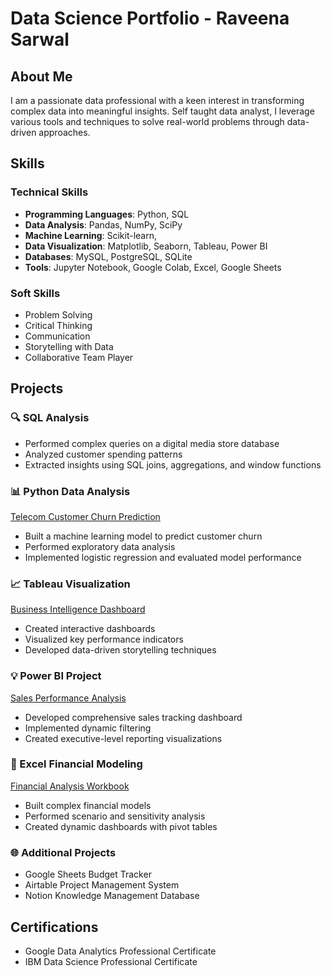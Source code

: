 # Data Science Portfolio - Raveena Sarwal

## About Me
I am a passionate data professional with a keen interest in transforming complex data into meaningful insights. Self taught data analyst, I leverage various tools and techniques to solve real-world problems through data-driven approaches.

## Skills
### Technical Skills
- **Programming Languages**: Python, SQL
- **Data Analysis**: Pandas, NumPy, SciPy
- **Machine Learning**: Scikit-learn, 
- **Data Visualization**: Matplotlib, Seaborn, Tableau, Power BI
- **Databases**: MySQL, PostgreSQL, SQLite
- **Tools**: Jupyter Notebook, Google Colab, Excel, Google Sheets

### Soft Skills
- Problem Solving
- Critical Thinking
- Communication
- Storytelling with Data
- Collaborative Team Player

## Projects

### 🔍 SQL Analysis

- Performed complex queries on a digital media store database
- Analyzed customer spending patterns
- Extracted insights using SQL joins, aggregations, and window functions

### 📊 Python Data Analysis
[Telecom Customer Churn Prediction](Python/README.md)
- Built a machine learning model to predict customer churn
- Performed exploratory data analysis
- Implemented logistic regression and evaluated model performance

### 📈 Tableau Visualization
[Business Intelligence Dashboard](Tableau/README.md)
- Created interactive dashboards
- Visualized key performance indicators
- Developed data-driven storytelling techniques

### 💡 Power BI Project
[Sales Performance Analysis](PowerBI/README.md)
- Developed comprehensive sales tracking dashboard
- Implemented dynamic filtering
- Created executive-level reporting visualizations

### 📝 Excel Financial Modeling
[Financial Analysis Workbook](Excel/README.md)
- Built complex financial models
- Performed scenario and sensitivity analysis
- Created dynamic dashboards with pivot tables

### 🌐 Additional Projects
- Google Sheets Budget Tracker
- Airtable Project Management System
- Notion Knowledge Management Database

## Certifications

- Google Data Analytics Professional Certificate
- IBM Data Science Professional Certificate

